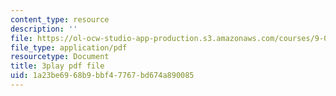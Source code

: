 ```yaml
---
content_type: resource
description: ''
file: https://ol-ocw-studio-app-production.s3.amazonaws.com/courses/9-04-sensory-systems-fall-2013/1a23be6968b9bbf47767bd674a890085_-2d9XooPwHo.pdf
file_type: application/pdf
resourcetype: Document
title: 3play pdf file
uid: 1a23be69-68b9-bbf4-7767-bd674a890085
---
```

